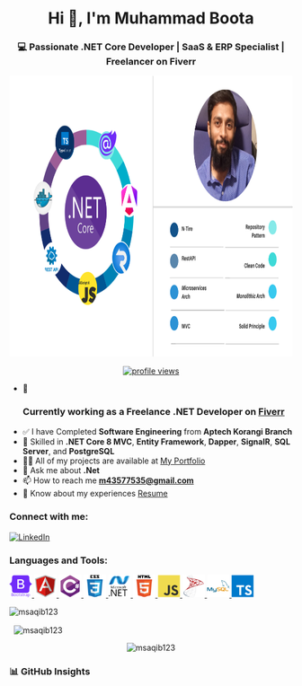 <h1 align="center">Hi 👋, I'm Muhammad Boota</h1>
<h3 align="center">💻 Passionate .NET Core Developer | SaaS & ERP Specialist | Freelancer on Fiverr</h3>

<p align="center">
  <img src="https://github.com/MSaqib123/MSaqib123/blob/main/Net.png?raw=true" alt="Net Logo" height="500px" width="100%"/>
</p>
<p align="center">
  <a href="https://komarev.com/ghpvc/?username=muhammadboot980&label=Profile%20Views&color=0e75b6&style=flat" target="_blank">
    <img src="https://komarev.com/ghpvc/?username=muhammadboot980&label=Profile%20Views&color=0e75b6&style=flat" alt="profile views"/>
  </a>
</p>


- 🚀 <h3> Currently working as a **Freelance .NET Developer** on [**Fiverr**](https://www.fiverr.com/muhammadboot980?public_mode=true)  </h3>
- ✅ I have Completed **Software Engineering** from **Aptech Korangi Branch**
- 🧠 Skilled in **.NET Core 8 MVC**, **Entity Framework**, **Dapper**, **SignalR**, **SQL Server**, and **PostgreSQL**  
- 👨‍💻 All of my projects are available at <a href="https://msaqib123.github.io/MyPortFolio/index.html">My Portfolio</a>
- 💬 Ask me about **.Net**
- 📫 How to reach me **m43577535@gmail.com**
- 📄 Know about my experiences <a href="https://msaqib123.github.io/MyPortFolio/resume.html">Resume</a>

<h3 align="left">Connect with me:</h3>
<p align="left">
  <a href="https://www.linkedin.com/in/muhammad-boota-64235217a/" target="blank">
    <img align="center" src="https://raw.githubusercontent.com/rahuldkjain/github-profile-readme-generator/master/src/images/icons/Social/linked-in-alt.svg" alt="LinkedIn" height="30" width="40" />
  </a>
</p>

<h3 align="left">Languages and Tools:</h3>

<!-- Skills Badges for Pro Look -->
<p align="left">
  <a href="https://getbootstrap.com" target="_blank" rel="noreferrer">
    <img src="https://raw.githubusercontent.com/devicons/devicon/master/icons/bootstrap/bootstrap-plain-wordmark.svg" alt="bootstrap" width="40" height="40"/>
  </a> 
  <a href="https://angular.io" target="_blank" rel="noreferrer">
    <img src="https://raw.githubusercontent.com/devicons/devicon/master/icons/angularjs/angularjs-original.svg" alt="angular" width="40" height="40"/>
</a>
  <a href="https://www.w3schools.com/cs/" target="_blank" rel="noreferrer">
    <img src="https://raw.githubusercontent.com/devicons/devicon/master/icons/csharp/csharp-original.svg" alt="csharp" width="40" height="40"/>
  </a> 
  <a href="https://www.w3schools.com/css/" target="_blank" rel="noreferrer">
    <img src="https://raw.githubusercontent.com/devicons/devicon/master/icons/css3/css3-original-wordmark.svg" alt="css3" width="40" height="40"/>
  </a> 
  <a href="https://dotnet.microsoft.com/" target="_blank" rel="noreferrer">
    <img src="https://raw.githubusercontent.com/devicons/devicon/master/icons/dot-net/dot-net-original-wordmark.svg" alt="dotnet" width="40" height="40"/>
  </a> 
  <a href="https://www.w3.org/html/" target="_blank" rel="noreferrer">
    <img src="https://raw.githubusercontent.com/devicons/devicon/master/icons/html5/html5-original-wordmark.svg" alt="html5" width="40" height="40"/>
  </a> 
  <a href="https://developer.mozilla.org/en-US/docs/Web/JavaScript" target="_blank" rel="noreferrer">
    <img src="https://raw.githubusercontent.com/devicons/devicon/master/icons/javascript/javascript-original.svg" alt="javascript" width="40" height="40"/>
  </a> 
  <a href="https://www.microsoft.com/en-us/sql-server" target="_blank" rel="noreferrer">
    <img src="https://raw.githubusercontent.com/devicons/devicon/master/icons/microsoftsqlserver/microsoftsqlserver-original.svg" alt="mssql" width="40" height="40"/>
  </a> 
  <a href="https://www.mysql.com/" target="_blank" rel="noreferrer">
    <img src="https://raw.githubusercontent.com/devicons/devicon/master/icons/mysql/mysql-original-wordmark.svg" alt="mysql" width="40" height="40"/>
  </a> 
  <a href="https://www.typescriptlang.org/" target="_blank" rel="noreferrer">
    <img src="https://raw.githubusercontent.com/devicons/devicon/master/icons/typescript/typescript-original.svg" alt="typescript" width="40" height="40"/>
  </a>
</p>

<!-- Top Languages Card (Compact Layout) -->
<p align="left">
  <img src="https://github-readme-stats.vercel.app/api/top-langs?username=msaqib123&show_icons=true&locale=en&layout=compact&theme=dark" alt="msaqib123" />
</p>

<!-- GitHub Stats Card (Dark Theme for Pro Look) -->
<p>&nbsp;
  <img align="center" src="https://github-readme-stats.vercel.app/api?username=msaqib123&show_icons=true&locale=en&theme=dark" alt="msaqib123" />
</p>

<!-- Streak Stats -->
<p align="center">
  <img src="https://github-readme-streak-stats.herokuapp.com/?user=msaqib123&theme=dark" alt="msaqib123" />
</p>

<!-- Pro Addition: Pinned Repos or Contributions Graph (Optional - Add if you have multiple repos) -->
<h3 align="left">📊 GitHub Insights</h3>
<p align="left">
  <!-- You can add more cards here, e.g., for WakaTime coding time if you use it -->
</p>